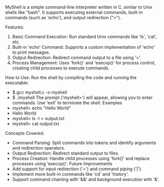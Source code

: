 MyShell is a simple command-line interpreter written in C, similar to Unix shells like "bash".
It supports executing external commands, built-in commands (such as 'echo'), and output redirection
(">").

Features:
1. Basic Command Execution: Run standard Unix commands like 'ls', 'cat', etc.
2. Built-in 'echo' Command: Supports a custom implementation of 'echo' to print messages.
3. Output Redirection: Redirect command output to a file using '>'.
4. Process Management: Uses 'fork()' and 'execvp()' for process control, creating child processes to
execute commands.

How to Use:
Run the shell by compiling the code and running the executable:
- $ gcc myshell.c -o myshell
- $ ./myshell
The prompt ('myshell>') will appear, allowing you to enter commands. Use 'exit' to terminate the
shell.
Examples
- myshell> echo "Hello World"
- Hello World
- myshell> ls -l > output.txt
- myshell> cat output.txt

Concepts Covered:
- Command Parsing: Split commands into tokens and identify arguments and redirection operators.
- Output Redirection: Redirect standard output to files.
- Process Creation: Handle child processes using 'fork()' and replace processes using 'execvp()'.
Future Improvements
- Add support for input redirection ('<') and command piping ('|').
- Implement more built-in commands like 'cd' and 'history'.
- Support command chaining with '&&' and background execution with '&'.
